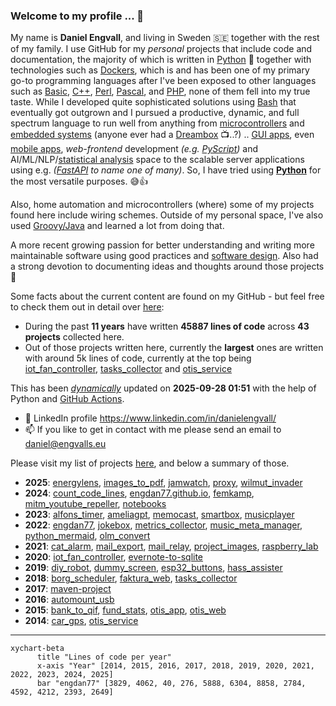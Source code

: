 ### Welcome to my profile ... 👋

My name is **Daniel Engvall**, and living in Sweden 🇸🇪 together with the rest of my family.
I use GitHub for my *personal* projects that include code and documentation, the majority of which is written in [Python](https://en.wikipedia.org/wiki/Python_(programming_language)) 🐍 together with technologies such as [Dockers](https://en.wikipedia.org/wiki/Docker_(software)), which is and has been one of my primary go-to programming languages after I've been exposed to other languages such as [Basic](https://en.wikipedia.org/wiki/BASIC), [C++](https://en.wikipedia.org/wiki/C%2B%2B), [Perl](https://en.wikipedia.org/wiki/Perl), [Pascal](https://en.wikipedia.org/wiki/Pascal_(programming_language)), and [PHP](https://en.wikipedia.org/wiki/PHP), none of them fell into my true taste. While I developed quite sophisticated solutions using [Bash](https://en.wikipedia.org/wiki/Bash_(Unix_shell)) that eventually got outgrown and I pursued a productive, dynamic, and full spectrum language to run well from anything from [microcontrollers](https://en.wikipedia.org/wiki/ESP32) and [embedded systems](https://en.wikipedia.org/wiki/Embedded_system)  (anyone ever had a [Dreambox](https://en.wikipedia.org/wiki/Dreambox) 📺..?) ..  [GUI apps](https://wiki.python.org/moin/GuiProgramming), even [mobile apps](https://kivy.org/), *web-frontend* development *(e.g. [PyScript](https://pyscript.net/))* and AI/ML/NLP/[statistical analysis](https://pandas.pydata.org/getting_started.html) space to the scalable server applications using e.g. *([FastAPI](https://fastapi.tiangolo.com/) to name one of many)*. So, I have tried using **[Python](https://en.wikipedia.org/wiki/Python_(programming_language))** for the most versatile purposes. 😅👍

Also, home automation and microcontrollers (where) some of my projects found here include wiring schemes. 
Outside of my personal space, I've also used [Groovy/Java](Groovy/Java) and learned a lot from doing that.

A more recent growing passion for better understanding and writing more maintainable software using good practices and [software design](https://en.wikipedia.org/wiki/Software_design_pattern). Also had a strong devotion to documenting ideas and thoughts around those projects 🫶

Some facts about the current content are found on my GitHub - but feel free to check them out in detail over [here](https://github.com/engdan77?tab=repositories):

- During the past **11 years** have written **45887 lines of code** across **43 projects** collected here.
- Out of those projects written here, currently the **largest** ones are written with around 5k lines of code, currently at the top being [iot_fan_controller](https://github.com/engdan77/iot_fan_controller.git), [tasks_collector](https://github.com/engdan77/tasks_collector.git) and [otis_service](https://github.com/engdan77/otis_service.git)

This has been *<u>dynamically</u>* updated on **2025-09-28 01:51** with the help of Python and [GitHub Actions](https://docs.github.com/en/actions).

- 👀 LinkedIn profile https://www.linkedin.com/in/danielengvall/
- 📫 If you like to get in contact with me please send an email to daniel@engvalls.eu

Please visit my list of projects [here](https://github.com/engdan77?tab=repositories), and below a summary of those.

- **2025**: [energylens](https://github.com/engdan77/energylens), [images_to_pdf](https://github.com/engdan77/images_to_pdf), [jamwatch](https://github.com/engdan77/jamwatch), [proxy](https://github.com/engdan77/proxy), [wilmut_invader](https://github.com/engdan77/wilmut_invader)
- **2024**: [count_code_lines](https://github.com/engdan77/count_code_lines), [engdan77.github.io](https://github.com/engdan77/engdan77.github.io), [femkamp](https://github.com/engdan77/femkamp), [mitm_youtube_repeller](https://github.com/engdan77/mitm_youtube_repeller), [notebooks](https://github.com/engdan77/notebooks)
- **2023**: [alfons_timer](https://github.com/engdan77/alfons_timer), [ameliagpt](https://github.com/engdan77/ameliagpt), [memocast](https://github.com/engdan77/memocast), [smartbox](https://github.com/engdan77/smartbox), [musicplayer](https://github.com/engdan77/musicplayer)
- **2022**: [engdan77](https://github.com/engdan77/engdan77), [jokebox](https://github.com/engdan77/jokebox), [metrics_collector](https://github.com/engdan77/metrics_collector), [music_meta_manager](https://github.com/engdan77/music_meta_manager), [python_mermaid](https://github.com/engdan77/python_mermaid), [olm_convert](https://github.com/engdan77/olm_convert)
- **2021**: [cat_alarm](https://github.com/engdan77/cat_alarm), [mail_export](https://github.com/engdan77/mail_export), [mail_relay](https://github.com/engdan77/mail_relay), [project_images](https://github.com/engdan77/project_images), [raspberry_lab](https://github.com/engdan77/raspberry_lab)
- **2020**: [iot_fan_controller](https://github.com/engdan77/iot_fan_controller), [evernote-to-sqlite](https://github.com/engdan77/evernote-to-sqlite)
- **2019**: [diy_robot](https://github.com/engdan77/diy_robot), [dummy_screen](https://github.com/engdan77/dummy_screen), [esp32_buttons](https://github.com/engdan77/esp32_buttons), [hass_assister](https://github.com/engdan77/hass_assister)
- **2018**: [borg_scheduler](https://github.com/engdan77/borg_scheduler), [faktura_web](https://github.com/engdan77/faktura_web), [tasks_collector](https://github.com/engdan77/tasks_collector)
- **2017**: [maven-project](https://github.com/engdan77/maven-project)
- **2016**: [automount_usb](https://github.com/engdan77/automount_usb)
- **2015**: [bank_to_qif](https://github.com/engdan77/bank_to_qif), [fund_stats](https://github.com/engdan77/fund_stats), [otis_app](https://github.com/engdan77/otis_app), [otis_web](https://github.com/engdan77/otis_web)
- **2014**: [car_gps](https://github.com/engdan77/car_gps), [otis_service](https://github.com/engdan77/otis_service)


---


```mermaid
xychart-beta
      title "Lines of code per year"
      x-axis "Year" [2014, 2015, 2016, 2017, 2018, 2019, 2020, 2021, 2022, 2023, 2024, 2025]
      bar "engdan77" [3829, 4062, 40, 276, 5888, 6304, 8858, 2784, 4592, 4212, 2393, 2649]
```